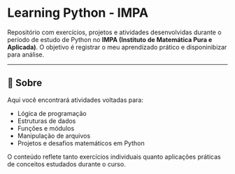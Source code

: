 # Learning Python - IMPA

Repositório com exercícios, projetos e atividades desenvolvidas durante o período de estudo de Python no **IMPA (Instituto de Matemática Pura e Aplicada)**. O objetivo é registrar o  meu aprendizado prático e disponinibizar para análise. 

---

## 🧠 Sobre

Aqui você encontrará atividades voltadas para:

- Lógica de programação
- Estruturas de dados
- Funções e módulos
- Manipulação de arquivos
- Projetos e desafios matemáticos em Python

O conteúdo reflete tanto exercícios individuais quanto aplicações práticas de conceitos estudados durante o curso.


